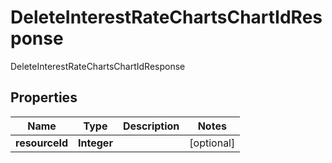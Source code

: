 

# DeleteInterestRateChartsChartIdResponse

DeleteInterestRateChartsChartIdResponse
## Properties

Name | Type | Description | Notes
------------ | ------------- | ------------- | -------------
**resourceId** | **Integer** |  |  [optional]



